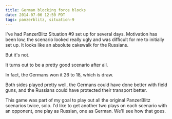 ```yaml
---
title: German blocking force blocks
date: 2014-07-06 12:50 PDT
tags: panzerblitz, situation-9
---
```


I've had PanzerBlitz Situation #9 set up for several days.
Motivation has been low, the scenario looked really ugly
and was difficult for me to initially set up. It looks
like an absolute cakewalk for the Russians.

But it's not.

It turns out to be a pretty good scenario after all.

In fact, the Germans won it 26 to 18, which is draw.

Both sides played pretty well, the Germans could have
done better with field guns, and the Russians could have
protected their transport better.

This game was part of my goal to play out all the original
PanzerBlitz scenarios twice, solo. I'd like to get another
two plays on each scenario with an opponent, one play as
Russian, one as German. We'll see how that goes.
